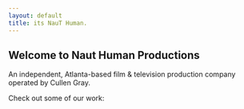 ```yaml
---
layout: default
title: its NauT Human.
---
```


## Welcome to Naut Human Productions

An independent, Atlanta-based film &amp; television production company operated by Cullen Gray.

Check out some of our work:
 
